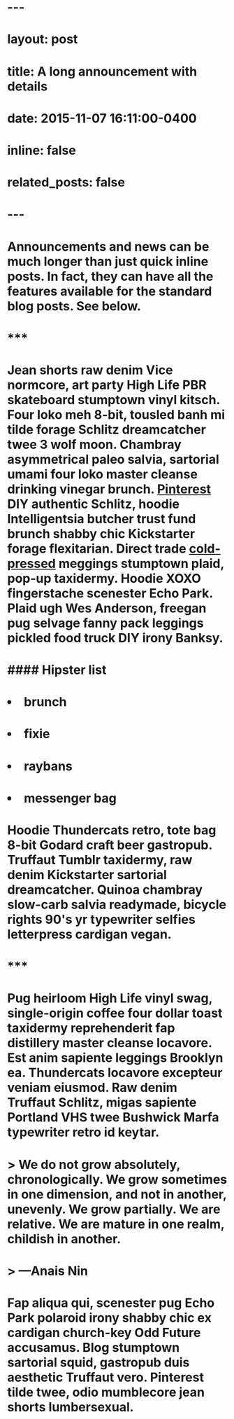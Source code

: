 # ---
# layout: post
# title: A long announcement with details
# date: 2015-11-07 16:11:00-0400
# inline: false
# related_posts: false
# ---

# Announcements and news can be much longer than just quick inline posts. In fact, they can have all the features available for the standard blog posts. See below.

# ***

# Jean shorts raw denim Vice normcore, art party High Life PBR skateboard stumptown vinyl kitsch. Four loko meh 8-bit, tousled banh mi tilde forage Schlitz dreamcatcher twee 3 wolf moon. Chambray asymmetrical paleo salvia, sartorial umami four loko master cleanse drinking vinegar brunch. <a href="https://www.pinterest.com">Pinterest</a> DIY authentic Schlitz, hoodie Intelligentsia butcher trust fund brunch shabby chic Kickstarter forage flexitarian. Direct trade <a href="https://en.wikipedia.org/wiki/Cold-pressed_juice">cold-pressed</a> meggings stumptown plaid, pop-up taxidermy. Hoodie XOXO fingerstache scenester Echo Park. Plaid ugh Wes Anderson, freegan pug selvage fanny pack leggings pickled food truck DIY irony Banksy.

# #### Hipster list
# <ul>
#     <li>brunch</li>
#     <li>fixie</li>
#     <li>raybans</li>
#     <li>messenger bag</li>
# </ul>

# Hoodie Thundercats retro, tote bag 8-bit Godard craft beer gastropub. Truffaut Tumblr taxidermy, raw denim Kickstarter sartorial dreamcatcher. Quinoa chambray slow-carb salvia readymade, bicycle rights 90's yr typewriter selfies letterpress cardigan vegan.

# ***

# Pug heirloom High Life vinyl swag, single-origin coffee four dollar toast taxidermy reprehenderit fap distillery master cleanse locavore. Est anim sapiente leggings Brooklyn ea. Thundercats locavore excepteur veniam eiusmod. Raw denim Truffaut Schlitz, migas sapiente Portland VHS twee Bushwick Marfa typewriter retro id keytar.

# > We do not grow absolutely, chronologically. We grow sometimes in one dimension, and not in another, unevenly. We grow partially. We are relative. We are mature in one realm, childish in another.
# > —Anais Nin

# Fap aliqua qui, scenester pug Echo Park polaroid irony shabby chic ex cardigan church-key Odd Future accusamus. Blog stumptown sartorial squid, gastropub duis aesthetic Truffaut vero. Pinterest tilde twee, odio mumblecore jean shorts lumbersexual.
